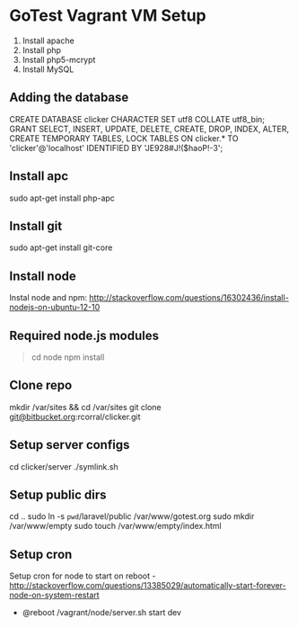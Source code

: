 GoTest Vagrant VM Setup
===========================

1. Install apache
2. Install php
3. Install php5-mcrypt
3. Install MySQL

Adding the database
-----------------------------
CREATE DATABASE clicker CHARACTER SET utf8 COLLATE utf8_bin;
GRANT SELECT, INSERT, UPDATE, DELETE, CREATE, DROP, INDEX, ALTER, CREATE TEMPORARY TABLES, LOCK TABLES ON clicker.* TO 'clicker'@'localhost' IDENTIFIED BY 'JE928#J!($haoP!-3';

Install apc
---------------
sudo apt-get install php-apc

Install git
-------------
sudo apt-get install git-core

Install node
-------------
Instal node and npm: http://stackoverflow.com/questions/16302436/install-nodejs-on-ubuntu-12-10

Required node.js modules
-----------------------------
> cd node
> npm install

Clone repo
------------------
mkdir /var/sites && cd /var/sites
git clone git@bitbucket.org:rcorral/clicker.git

Setup server configs
---------------------
cd clicker/server
./symlink.sh

Setup public dirs
-------------------
cd ..
sudo ln -s `pwd`/laravel/public /var/www/gotest.org
sudo mkdir /var/www/empty
sudo touch /var/www/empty/index.html

Setup cron
--------------
Setup cron for node to start on reboot - http://stackoverflow.com/questions/13385029/automatically-start-forever-node-on-system-restart
 - @reboot /vagrant/node/server.sh start dev